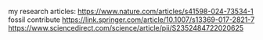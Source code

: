 my research articles: 
https://www.nature.com/articles/s41598-024-73534-1 fossil contribute 
https://link.springer.com/article/10.1007/s13369-017-2821-7
https://www.sciencedirect.com/science/article/pii/S2352484722020625
